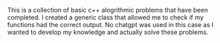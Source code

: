 This is a collection of basic c++ alogrithmic problems that have been completed. I created a generic class that allowed me to check if my functions had the correct output. No chatgpt was used in this case as I wanted to develop my knowledge and actually solve these problems.
